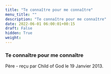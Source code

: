 ```yaml
---
title: "Te connaître pour me connaître"
menu_title: ""
description: "Te connaître pour me connaître"
date: 2022-06-01 06:00:01+00:15
draft: False
hidden: True
weight:
---
```

### Te connaître pour me connaître

Père - reçu par Child of God le 19 Janvier 2013.



